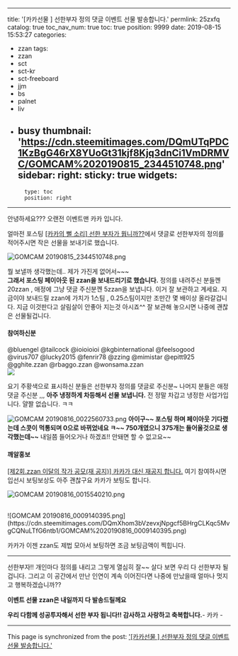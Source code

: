
---
title: '[카카선물 ] 선한부자 정의 댓글 이벤트 선물 발송합니다.'
permlink: 25zxfq
catalog: true
toc_nav_num: true
toc: true
position: 9999
date: 2019-08-15 15:53:27
categories:
- zzan
tags:
- zzan
- sct
- sct-kr
- sct-freeboard
- jjm
- bs
- palnet
- liv
- busy
thumbnail: 'https://cdn.steemitimages.com/DQmUTqPDC1KzBgG46rX8YUoGt31kjf8Kjq3dnCi1VmDRMVC/GOMCAM%2020190815_2344510748.png'
sidebar:
    right:
        sticky: true
widgets:
    -
        type: toc
        position: right
---


안녕하세요??? 
오랜전 이벤트맨 카카 입니다. 

얼마전 포스팅 
[[카카의 뻘 소리] 선한 부자가 뭡니까??](https://www.steemzzang.com/sct/@kibumh/5jnz2s)에서
댓글로 선한부자의 정의를 적어주시면 작은 선물을 보내기로 했습니다.

![GOMCAM 20190815_2344510748.png](https://cdn.steemitimages.com/DQmUTqPDC1KzBgG46rX8YUoGt31kjf8Kjq3dnCi1VmDRMVC/GOMCAM%2020190815_2344510748.png)

뭘 보낼까 생각했는데.. 
제가 가진게 없어서~~~  
**그래서  포스팅 페이아웃 된 zzan을 보내드리기로 했습니다.**
정의를 내려주신 분들껜 20zzan , 애정에 그냥 댓글 주신분껜 5zzan을 보냅니다.
이거 잘 보관하고 계세요. 
지금이야  보내드릴 zzan에 가치가 1스팀 , 0.25스팀이지만 조만간 몇 배이상
올라갈겁니다.  지금 이것판다고 살림살이 안좋아 지는것 아시죠^^
잘 보관해 놓으시면 나중에 괜찮은 선물될겁니다. 

#### 참여하신분
@bluengel @tailcock @ioioioioi @kgbinternational @feelsogood	
@virus707 @lucky2015 @fenrir78 @zzing @mimistar @epitt925	
@gghite.zzan @rbaggo.zzan  @wonsama.zzan	
![](https://cdn.steemitimages.com/DQmaTUV6PK4WVzY4uvVDdrr27vJSo7mmxFgZeMLaLDYwKni/image.png)


요기 주황색으로 표시하신 분들은 선한부자 정의를 댓글로 주신분~
나머지 분들은 애정댓글 주신분 ,,, 
**아주 냉정하게 차등해서 선물 보냅니다.**
전 정말 차갑고 냉정한 사업가입니다.  얄짤 없습니다. ㅋㅋ 

![GOMCAM 20190816_0022560733.png](https://cdn.steemitimages.com/DQmcrj3tPm8HE3Ahtc9dyRQ8Z9CTS2VzG8uUQnh38zimEeG/GOMCAM%2020190816_0022560733.png)
**아이구~~ 포스팅 하며 페이아웃 기다렸는데 스콧이 먹통되며
   0으로 바뀌었네요  ㅋ~~ 750개였으니 375개는 들어올것으로 생각했는데~~**
내일쯤 들어오거나 하겠죠!! 안돼면 할 수 없고요~~

#### 깨알홍보

[[제2회.zzan 이달의 작가 공모(재 공지)] 카카가 대신 재공지 합니다.](https://www.steemzzang.com/zzan/@kibumh/2-zzan)
여기 참여하시면 입선시 보팅보상도 아주 괜찮구요
카카가 보팅도 합니다. 

![GOMCAM 20190816_0015540210.png](https://cdn.steemitimages.com/DQmbf9fHwgZYE4ekkH5cDD2Tm74WkVhBQKx6cJWDfZhXrSf/GOMCAM%2020190816_0015540210.png)

<br>
![GOMCAM 20190816_0009140395.png](https://cdn.steemitimages.com/DQmXhom3bVzevxjNpgcf5BHrgCLKqc5MvgCQNuLTfG6ntb1/GOMCAM%2020190816_0009140395.png)

카카가 이젠 zzan도 제법 모아서 보팅하면 조금 보팅금액이 찍힙니다.

---
선한부자!!  개인마다 정의를 내리고 그렇게 열심히 잘~~ 살다 보면
우리 다 선한부자 될겁니다.  그리고 이 공간에서 만난 인연이 
계속 이어진다면 나중에 만났을때 얼마나 멋지고 행복하겠습니까??

**이벤트 선물 zzan은 내일까지 다 발송드릴께요**


**우리 다함께 성공투자해서 선한 부자 됩니다!!
감사하고 사랑하고 축복합니다.**- 카카 -

- - -

This page is synchronized from the post: ['[카카선물 ] 선한부자 정의 댓글 이벤트 선물 발송합니다.'](https://steemit.com/@kibumh/25zxfq)
